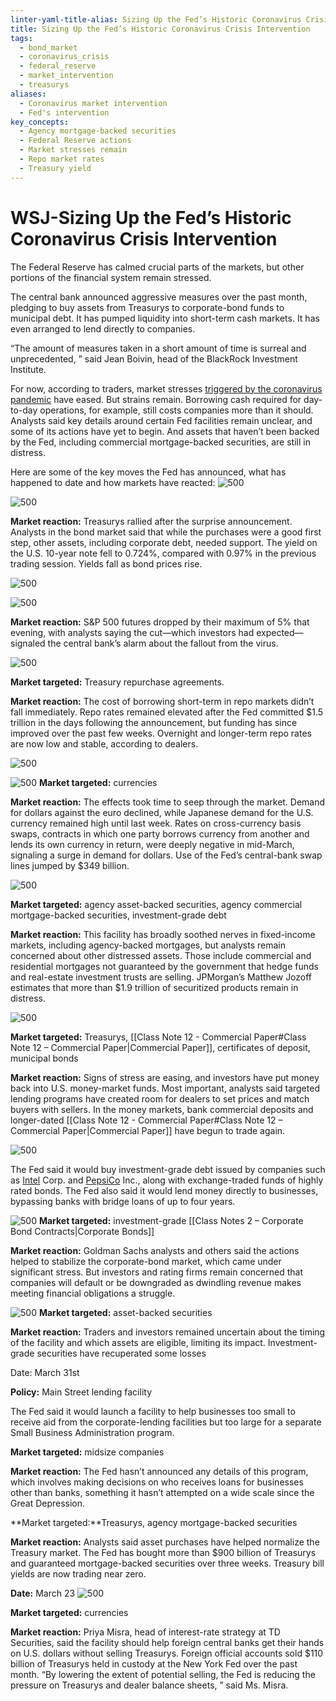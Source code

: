 ```yaml
---
linter-yaml-title-alias: Sizing Up the Fed’s Historic Coronavirus Crisis Intervention
title: Sizing Up the Fed’s Historic Coronavirus Crisis Intervention
tags:
  - bond_market
  - coronavirus_crisis
  - federal_reserve
  - market_intervention
  - treasurys
aliases:
  - Coronavirus market intervention
  - Fed's intervention
key_concepts:
  - Agency mortgage-backed securities
  - Federal Reserve actions
  - Market stresses remain
  - Repo market rates
  - Treasury yield
---
```


# WSJ-Sizing Up the Fed’s Historic Coronavirus Crisis Intervention

The Federal Reserve has calmed crucial parts of the markets,  but other portions of the financial system remain stressed.

The central bank announced aggressive measures over the past month,  pledging to buy assets from Treasurys to corporate-bond funds to municipal debt. It has pumped liquidity into short-term cash markets. It has even arranged to lend directly to companies.

“The amount of measures taken in a short amount of time is surreal and unprecedented, ” said Jean Boivin,  head of the BlackRock Investment Institute.

For now,  according to traders,  market stresses [triggered by the coronavirus pandemic](https://archive.is/o/IsIqk/https://www.wsj.com/livecoverage/coronavirus-2020-04-06) have eased. But strains remain. Borrowing cash required for day-to-day operations,  for example,  still costs companies more than it should. Analysts said key details around certain Fed facilities remain unclear,  and some of its actions have yet to begin. And assets that haven’t been backed by the Fed,  including commercial mortgage-backed securities,  are still in distress.

Here are some of the key moves the Fed has announced,  what has happened to date and how markets have reacted:
 ![500](PixelSnap%202%202024-09-30%2005.08.52.png)

 ![500](Safari%202024-09-30%2005.08.57.png)

**Market reaction:** Treasurys rallied after the surprise announcement. Analysts in the bond market said that while the purchases were a good first step,  other assets,  including corporate debt,  needed support. The yield on the U.S. 10-year note fell to 0.724%,  compared with 0.97% in the previous trading session. Yields fall as bond prices rise.

 ![500](Safari%202024-09-30%2005.09.01.png)

 ![500](Safari%202024-09-30%2005.09.08.png)

**Market reaction:** S&P 500 futures dropped by their maximum of 5% that evening,  with analysts saying the cut—which investors had expected—signaled the central bank’s alarm about the fallout from the virus.

 ![500](Safari%202024-09-30%2005.09.16.png)

**Market targeted:** Treasury repurchase agreements.

**Market reaction:** The cost of borrowing short-term in repo markets didn’t fall immediately. Repo rates remained elevated after the Fed committed $1.5 trillion in the days following the announcement,  but funding has since improved over the past few weeks. Overnight and longer-term repo rates are now low and stable,  according to dealers.

 ![500](Safari%202024-09-30%2005.09.21.png)

 ![500](Safari%202024-09-30%2005.09.27.png)
**Market targeted:** currencies

**Market reaction:** The effects took time to seep through the market. Demand for dollars against the euro declined,  while Japanese demand for the U.S. currency remained high until last week. Rates on cross-currency basis swaps,  contracts in which one party borrows currency from another and lends its own currency in return,  were deeply negative in mid-March,  signaling a surge in demand for dollars. Use of the Fed’s central-bank swap lines jumped by $349 billion.

 ![500](Safari%202024-09-30%2005.09.33.png)

**Market targeted:** agency asset-backed securities,  agency commercial mortgage-backed securities,  investment-grade debt

**Market reaction:** This facility has broadly soothed nerves in fixed-income markets,  including agency-backed mortgages,  but analysts remain concerned about other distressed assets. Those include commercial and residential mortgages not guaranteed by the government that hedge funds and real-estate investment trusts are selling. JPMorgan’s Matthew Jozoff estimates that more than $1.9 trillion of securitized products remain in distress.

 ![500](Safari%202024-09-30%2005.09.39.png)

**Market targeted:** Treasurys,  [[Class Note 12 - Commercial Paper#Class Note 12 – Commercial Paper|Commercial Paper]],  certificates of deposit,  municipal bonds

**Market reaction:** Signs of stress are easing,  and investors have put money back into U.S. money-market funds. Most important,  analysts said targeted lending programs have created room for dealers to set prices and match buyers with sellers. In the money markets,  bank commercial deposits and longer-dated [[Class Note 12 - Commercial Paper#Class Note 12 – Commercial Paper|Commercial Paper]] have begun to trade again.

 ![500](Safari%202024-09-30%2005.09.45.png)

The Fed said it would buy investment-grade debt issued by companies such as [Intel](https://archive.is/o/IsIqk/https://quotes.wsj.com/INTC) Corp. and [PepsiCo](https://archive.is/o/IsIqk/https://quotes.wsj.com/PEP) Inc.,  along with exchange-traded funds of highly rated bonds. The Fed also said it would lend money directly to businesses,  bypassing banks with bridge loans of up to four years.

 ![500](Safari%202024-09-30%2005.09.49.png)
**Market targeted:** investment-grade [[Class Notes 2 – Corporate Bond Contracts|Corporate Bonds]]

**Market reaction:** Goldman Sachs analysts and others said the actions helped to stabilize the corporate-bond market,  which came under significant stress. But investors and rating firms remain concerned that companies will default or be downgraded as dwindling revenue makes meeting financial obligations a struggle.

 ![500](Safari%202024-09-30%2005.09.55.png)
**Market targeted:** asset-backed securities

**Market reaction:** Traders and investors remained uncertain about the timing of the facility and which assets are eligible,  limiting its impact. Investment-grade securities have recuperated some losses

Date: March 31st

**Policy:** Main Street lending facility

The Fed said it would launch a facility to help businesses too small to receive aid from the corporate-lending facilities but too large for a separate Small Business Administration program.

**Market targeted:** midsize companies

**Market reaction:** The Fed hasn’t announced any details of this program,  which involves making decisions on who receives loans for businesses other than banks,  something it hasn’t attempted on a wide scale since the Great Depression.

**Market targeted:**Treasurys,  agency mortgage-backed securities

**Market reaction:** Analysts said asset purchases have helped normalize the Treasury market. The Fed has bought more than $900 billion of Treasurys and guaranteed mortgage-backed securities over three weeks. Treasury bill yields are now trading near zero.

**Date:** March 23
 ![500](Safari%202024-09-30%2005.10.01.png)

**Market targeted:** currencies

**Market reaction:** Priya Misra,  head of interest-rate strategy at TD Securities,  said the facility should help foreign central banks get their hands on U.S. dollars without selling Treasurys. Foreign official accounts sold $110 billion of Treasurys held in custody at the New York Fed over the past month. “By lowering the extent of potential selling,  the Fed is reducing the pressure on Treasurys and dealer balance sheets, ” said Ms. Misra.